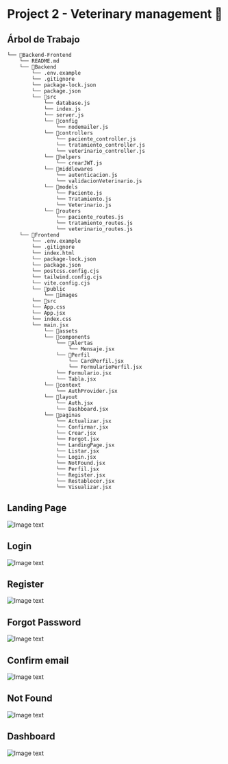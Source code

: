 # Project 2 - Veterinary management 🐶

## Árbol de Trabajo
```
└── 📁Backend-Frontend
    └── README.md
    └── 📁Backend
        └── .env.example
        └── .gitignore
        └── package-lock.json
        └── package.json
        └── 📁src
            └── database.js
            └── index.js
            └── server.js
            └── 📁config
                └── nodemailer.js
            └── 📁controllers
                └── paciente_controller.js
                └── tratamiento_controller.js
                └── veterinario_controller.js
            └── 📁helpers
                └── crearJWT.js
            └── 📁middlewares
                └── autenticacion.js
                └── validacionVeterinario.js
            └── 📁models
                └── Paciente.js
                └── Tratamiento.js
                └── Veterinario.js
            └── 📁routers
                └── paciente_routes.js
                └── tratamiento_routes.js
                └── veterinario_routes.js
    └── 📁Frontend
        └── .env.example
        └── .gitignore
        └── index.html
        └── package-lock.json
        └── package.json
        └── postcss.config.cjs
        └── tailwind.config.cjs
        └── vite.config.cjs
        └── 📁public
            └── 📁images
        └── 📁src
        └── App.css
        └── App.jsx
        └── index.css
        └── main.jsx
            └── 📁assets
            └── 📁components
                └── 📁Alertas
                    └── Mensaje.jsx
                └── 📁Perfil
                    └── CardPerfil.jsx
                    └── FormularioPerfil.jsx
                └── Formulario.jsx
                └── Tabla.jsx
            └── 📁context
                └── AuthProvider.jsx
            └── 📁layout
                └── Auth.jsx
                └── Dashboard.jsx
            └── 📁paginas
                └── Actualizar.jsx
                └── Confirmar.jsx
                └── Crear.jsx
                └── Forgot.jsx
                └── LandingPage.jsx
                └── Listar.jsx
                └── Login.jsx
                └── NotFound.jsx
                └── Perfil.jsx
                └── Register.jsx
                └── Restablecer.jsx
                └── Visualizar.jsx
```
Landing Page
------
![Image text](https://raw.githubusercontent.com/Byrontosh/Plantilla-App-Demo/main/src/assets/fondos/captura-1.png)


Login
------
![Image text](https://raw.githubusercontent.com/Byrontosh/Plantilla-App-Demo/main/src/assets/fondos/captura-2.png)

Register
------
![Image text](https://raw.githubusercontent.com/Byrontosh/Plantilla-App-Demo/main/src/assets/fondos/captura-3.png)

Forgot Password
------
![Image text](https://raw.githubusercontent.com/Byrontosh/Plantilla-App-Demo/main/src/assets/fondos/captura-4.png)

Confirm email
------
![Image text](https://raw.githubusercontent.com/Byrontosh/Plantilla-App-Demo/main/src/assets/fondos/captura-6.png)

Not Found
------
![Image text](https://raw.githubusercontent.com/Byrontosh/Plantilla-App-Demo/main/src/assets/fondos/captura-5.png)

Dashboard
------
![Image text](https://raw.githubusercontent.com/Byrontosh/Plantilla-App-Demo/main/src/assets/fondos/captura-7.png)
